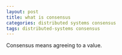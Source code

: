 ```yaml
---
layout: post
title: what is consensus
categories: distributed systems consensus
tags: distributed-systems consensus
---
```


Consensus means agreeing to a value.

